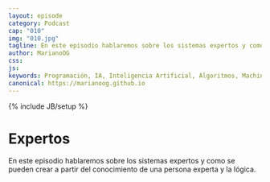```yaml
---
layout: episode
category: Podcast
cap: "010"
img: "010.jpg"
tagline: En este episodio hablaremos sobre los sistemas expertos y como se pueden crear a partir del conocimiento de una persona experta y la lógica.
author: MarianoOG
css: 
js: 
keywords: Programación, IA, Inteligencia Artificial, Algoritmos, Machine Learning, Ciencia de Datos, Software, marianoog, PodcastAlgoritmos
canonical: https://marianoog.github.io
---
```

{% include JB/setup %}

# Expertos

En este episodio hablaremos sobre los sistemas expertos y como se pueden crear a partir del conocimiento de una persona experta y la lógica.
